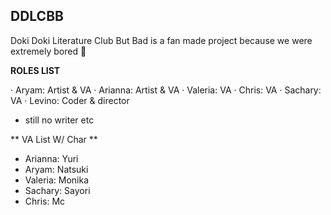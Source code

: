 ## DDLCBB

Doki Doki Literature Club But Bad is a fan made project because we were extremely bored 🤷

**ROLES LIST**

 · Aryam: Artist & VA
 · Arianna: Artist & VA
 · Valeria: VA
 · Chris: VA
 · Sachary: VA
 · Levino: Coder & director

- still no writer etc

** VA List W/ Char **
- Arianna: Yuri
- Aryam: Natsuki
- Valeria: Monika
- Sachary: Sayori
- Chris: Mc
